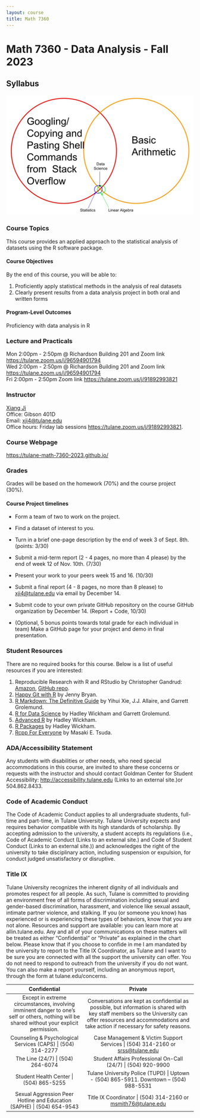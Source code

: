 ```yaml
---
layout: course
title: Math 7360
---
```


# Math 7360 - Data Analysis - Fall 2023

## Syllabus


![Data Science Joke](./DS_joke.jpeg)

### Course Topics

This course provides an applied approach to the statistical analysis of datasets using the R software package.

#### Course Objectives

By the end of this course, you will be able to:

1. Proficiently apply statistical methods in the analysis of real datasets
2. Clearly present results from a data analysis project in both oral and written forms

#### Program-Level Outcomes

Proficiency with data analysis in R


### Lecture and Practicals

Mon 2:00pm - 2:50pm @ Richardson Building 201 and Zoom link <https://tulane.zoom.us/j/96594901794> <br>
Wed 2:00pm - 2:50pm @ Richardson Building 201 and Zoom link <https://tulane.zoom.us/j/96594901794> <br>
Fri 2:00pm - 2:50pm Zoom link <https://tulane.zoom.us/j/91892993821> <br>

### Instructor

[Xiang Ji](https://sse.tulane.edu/math/faculty/ji)<br>
Office: Gibson 401D<br>
Email: <xji4@tulane.edu><br>
Office hours: Friday lab sessions <https://tulane.zoom.us/j/91892993821>.

### Course Webpage

<https://tulane-math-7360-2023.github.io/>

### Grades

Grades will be based on the homework (70%) and the course project (30%).

#### Course Project timelines

- Form a team of two to work on the project.

- Find a dataset of interest to you.

- Turn in a brief one-page description by the end of week 3 of Sept. 8th. (points: 3/30)

- Submit a mid-term report (2 - 4 pages, no more than 4 please) by the end of week 12 of Nov. 10th. (7/30)

- Present your work to your peers week 15 and 16. (10/30)

- Submit a final report (4 - 8 pages, no more than 8 please) to <xji4@tulane.edu> via email by December 14.

- Submit code to your own private GitHub repository on the course GitHub organization by December 14. (Report + Code, 10/30)

- (Optional, 5 bonus points towards total grade for each individual in team) Make a GitHub page for your project and demo in final presentation.

### Student Resources

There are no required books for this course.  Below is a list of useful resources if you are interested:

1. Reproducible Research with R and RStudio by Christopher Gandrud: [Amazon](https://www.amazon.com/Reproducible-Research-Studio-Second-Chapman/dp/1498715370/ref=dp_ob_title_bk), [GitHub repo](https://github.com/christophergandrud/Rep-Res-Book).
2. [Happy Git with R](https://happygitwithr.com/) by Jenny Bryan.
3. [R Markdown: The Definitive Guide](https://bookdown.org/yihui/rmarkdown/) by Yihui Xie, J.J. Allaire, and Garrett Grolemund.
4. [R for Data Science](https://r4ds.had.co.nz/) by Hadley Wickham and Garrett Grolemund.
5. [Advanced R](http://adv-r.had.co.nz/) by Hadley Wickham.
6. [R Packages](http://r-pkgs.had.co.nz/) by Hadley Wickham.
7. [Rcpp For Everyone](https://teuder.github.io/rcpp4everyone_en/) by Masaki E. Tsuda.


### ADA/Accessibility Statement

Any students with disabilities or other needs, who need special accommodations in this course, are invited to share these concerns or requests with the instructor and should contact Goldman Center for Student Accessibility: http://accessibility.tulane.edu  (Links to an external site.)or 504.862.8433.

### Code of Academic Conduct

The Code of Academic Conduct applies to all undergraduate students, full-time and part-time, in Tulane University. Tulane University expects and requires behavior compatible with its high standards of scholarship. By accepting admission to the university, a student accepts its regulations (i.e., Code of Academic Conduct (Links to an external site.) and Code of Student Conduct (Links to an external site.)) and acknowledges the right of the university to take disciplinary action, including suspension or expulsion, for conduct judged unsatisfactory or disruptive.

### Title IX

Tulane University recognizes the inherent dignity of all individuals and promotes respect for all people. As such, Tulane is committed to providing an environment free of all forms of discrimination including sexual and gender-based discrimination, harassment, and violence like sexual assault, intimate partner violence, and stalking. If you (or someone you know) has experienced or is experiencing these types of behaviors, know that you are not alone. Resources and support are available: you can learn more at allin.tulane.edu.  Any and all of your communications on these matters will be treated as either “Confidential” or “Private” as explained in the chart below. Please know that if you choose to confide in me I am mandated by the university to report to the Title IX Coordinator, as Tulane and I want to be sure you are connected with all the support the university can offer. You do not need to respond to outreach from the university if you do not want. You can also make a report yourself, including an anonymous report, through the form at tulane.edu/concerns.

|Confidential | Private |
|:-----------:|:-------:|
|Except in extreme circumstances, involving imminent danger to one’s self or others, nothing will be shared without your explicit permission.| Conversations are kept as confidential as possible, but information is shared with key staff members so the University can offer resources and accommodations and take action if necessary for safety reasons.|
|Counseling & Psychological Services (CAPS) \| (504) 314-2277 | Case Management & Victim Support Services \| (504) 314-2160 or srss@tulane.edu|
|The Line (24/7) \| (504) 264-6074| Student Affairs Professional On-Call (24/7) \| (504) 920-9900|
|Student Health Center \| (504) 865-5255| Tulane University Police (TUPD) \| Uptown - (504) 865-5911.  Downtown – (504) 988-5531|
|Sexual Aggression Peer Hotline and Education (SAPHE) \| (504) 654-9543| Title IX Coordinator \| (504) 314-2160 or msmith76@tulane.edu|

